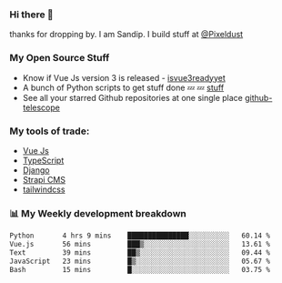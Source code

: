 ### Hi there 👋

thanks for dropping by.
I am Sandip. I build stuff at [@Pixeldust](github.com/pixeldust-in/)

###  **My Open Source Stuff**

 - Know if Vue Js version 3 is released -  [isvue3readyyet](https://github.com/sandiprb/isvue3readyyet)
 - A bunch of Python scripts to get stuff done 💤 💤 [stuff](https://github.com/sandiprb/stuff)
 - See all your starred Github repositories at one single place [github-telescope](https://github.com/sandiprb/github-telescope)



###  **My tools of trade:**
 - [Vue Js](https://github.com/vuejs/vue/)
 - [TypeScript](https://github.com/microsoft/TypeScript)
 - [Django](github.com/django/django)
 - [Strapi CMS](github.com/strapi/strapi)
 - [tailwindcss](https://github.com/tailwindlabs/tailwindcss)


###  📊 **My Weekly development breakdown**
<!--START_SECTION:waka-->

```txt
Python       4 hrs 9 mins    ███████████████░░░░░░░░░░   60.14 %
Vue.js       56 mins         ███▒░░░░░░░░░░░░░░░░░░░░░   13.61 %
Text         39 mins         ██▒░░░░░░░░░░░░░░░░░░░░░░   09.44 %
JavaScript   23 mins         █▒░░░░░░░░░░░░░░░░░░░░░░░   05.67 %
Bash         15 mins         █░░░░░░░░░░░░░░░░░░░░░░░░   03.75 %
```

<!--END_SECTION:waka-->
